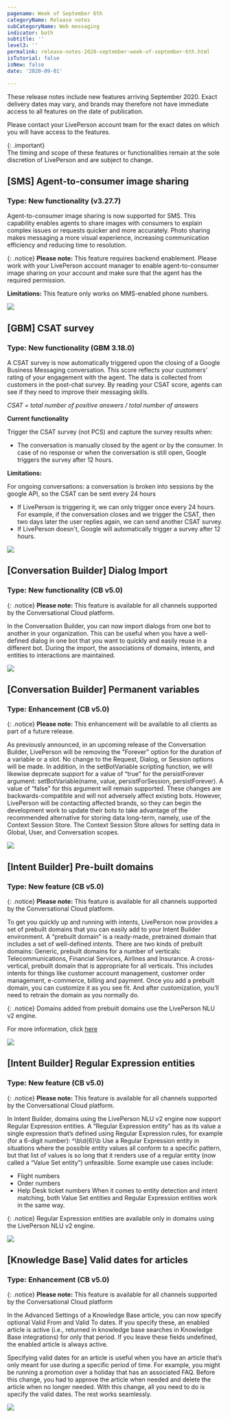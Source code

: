 ```yaml
---
pagename: Week of September 6th
categoryName: Release notes
subCategoryName: Web messaging
indicator: both
subtitle: ''
level3: ''
permalink: release-notes-2020-september-week-of-september-6th.html
isTutorial: false
isNew: false
date: '2020-09-01'

---
```


These release notes include new features arriving September 2020. Exact delivery dates may vary, and brands may therefore not have immediate access to all features on the date of publication.

Please contact your LivePerson account team for the exact dates on which you will have access to the features.

{: .important}  
The timing and scope of these features or functionalities remain at the sole discretion of LivePerson and are subject to change.

## [SMS] Agent-to-consumer image sharing
### Type: New functionality (v3.27.7)

Agent-to-consumer image sharing is now supported for SMS. This capability enables agents to share images with consumers to explain complex issues or requests quicker and more accurately. Photo sharing makes messaging a more visual experience, increasing communication efficiency and reducing time to resolution.

{: .notice} 
**Please note:** This feature requires backend enablement. Please work with your LivePerson account manager to enable agent-to-consumer image sharing on your account and make sure that the agent has the required permission.

**Limitations:** This feature only works on MMS-enabled phone numbers.

![](img/week-of-september-6-1.png)

## [GBM] CSAT survey
### Type: New functionality (GBM 3.18.0)

A CSAT survey is now automatically triggered upon the closing of a Google Business Messaging conversation. This score reflects your customers’ rating of your engagement with the agent. The data is collected from customers in the post-chat survey. By reading your CSAT score, agents can see if they need to improve their messaging skills. 

*CSAT = total number of positive answers / total number of answers*

**Current functionality**

Trigger the CSAT survey (not PCS) and capture the survey results when:
* The conversation is manually closed by the agent or by the consumer. In case of no response or when the conversation is still open, Google triggers the survey after 12 hours. 

**Limitations:**

For ongoing conversations: a conversation is broken into sessions by the google API, so the CSAT can be sent every 24 hours
*  If LivePerson is triggering it, we can only trigger once every 24 hours. For example, if the conversation closes and we trigger the CSAT, then two days later the user replies again, we can send another CSAT survey.
* If LivePerson doesn't, Google will automatically trigger a survey after 12 hours. 

![](img/week-of-september-6-2.png)

## [Conversation Builder] Dialog Import
### Type: New functionality (CB v5.0)

{: .notice} 
**Please note:** This feature is available for all channels supported by the Conversational Cloud platform.

In the Conversation Builder, you can now import dialogs from one bot to another in your organization. This can be useful when you have a well-defined dialog in one bot that you want to quickly and easily reuse in a different bot. During the import, the associations of domains, intents, and entities to interactions are maintained.

![](img/dialogs_import1.png)

## [Conversation Builder] Permanent variables
### Type: Enhancement (CB v5.0)

{: .notice} 
**Please note:** This enhancement will be available to all clients as part of a future release.

As previously announced, in an upcoming release of the Conversation Builder, LivePerson will be removing the "Forever" option for the duration of a variable or a slot. No change to the Request, Dialog, or Session options will be made.
In addition, in the setBotVariable scripting function, we will likewise deprecate support for a value of “true” for the persistForever argument: setBotVariable(name, value, persistForSession, persistForever). A value of “false” for this argument will remain supported.
These changes are backwards-compatible and will not adversely affect existing bots. However, LivePerson will be contacting affected brands, so they can begin the development work to update their bots to take advantage of the recommended alternative for storing data long-term, namely, use of the Context Session Store. The Context Session Store allows for setting data in Global, User, and Conversation scopes.

![](img/foreverOption_RN.png)

## [Intent Builder] Pre-built domains
### Type: New feature (CB v5.0)

{: .notice} 
**Please note:** This feature is available for all channels supported by the Conversational Cloud platform.

To get you quickly up and running with intents, LivePerson now provides a set of prebuilt domains that you can easily add to your Intent Builder environment. A “prebuilt domain” is a ready-made, pretrained domain that includes a set of well-defined intents. There are two kinds of prebuilt domains:
Generic, prebuilt domains for a number of verticals: Telecommunications, Financial Services, Airlines and Insurance.
A cross-vertical, prebuilt domain that is appropriate for all verticals. This includes intents for things like customer account management, customer order management, e-commerce, billing and payment.
Once you add a prebuilt domain, you can customize it as you see fit. And after customization, you’ll need to retrain the domain as you normally do.

{: .notice}
Domains added from prebuilt domains use the LivePerson NLU v2 engine.

For more information, click [here](https://knowledge.liveperson.com/getting-started-getting-started-with-intents.html#step-2-create-a-domain-by-selecting-a-prebuilt-domain)

![](img/Getting-started-intent4.png)

## [Intent Builder] Regular Expression entities
### Type: New feature (CB v5.0)

{: .notice} 
**Please note:** This feature is available for all channels supported by the Conversational Cloud platform.

In Intent Builder, domains using the LivePerson NLU v2 engine now support Regular Expression entities. A “Regular Expression entity” has as its value a single expression that’s defined using Regular Expression rules, for example (for a 6-digit number):
^\b\d{6}\b
Use a Regular Expression entity in situations where the possible entity values all conform to a specific pattern, but that list of values is so long that it renders use of a regular entity (now called a “Value Set entity”) unfeasible. Some example use cases include:
* Flight numbers
* Order numbers
* Help Desk ticket numbers
When it comes to entity detection and intent matching, both Value Set entities and Regular Expression entities work in the same way.

{: .notice} 
Regular Expression entities are available only in domains using the LivePerson NLU v2 engine.

![](img/Entity_details.png)

## [Knowledge Base] Valid dates for articles 
### Type: Enhancement (CB v5.0)

{: .notice} 
**Please note:** This feature is available for all channels supported by the Conversational Cloud platform

In the Advanced Settings of a Knowledge Base article, you can now specify optional Valid From and Valid To dates. If you specify these, an enabled article is active (i.e., returned in knowledge base searches in Knowledge Base integrations) for only that period. If you leave these fields undefined, the enabled article is always active.

Specifying valid dates for an article is useful when you have an article that’s only meant for use during a specific period of time. For example, you might be running a promotion over a holiday that has an associated FAQ. Before this change, you had to approve the article when needed and delete the article when no longer needed. With this change, all you need to do is specify the valid dates. The rest works seamlessly.

![](img/kb_validDates.png)

